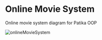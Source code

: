 # Online Movie System

Online movie system diagram for Patika OOP

![onlineMovieSystem](https://user-images.githubusercontent.com/45394190/128008199-1a4e55fe-f830-4e72-8b48-df0a014fd2ac.jpg)
